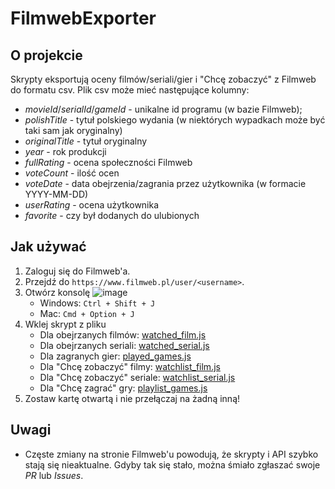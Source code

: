 # FilmwebExporter

## O projekcie

Skrypty eksportują oceny filmów/seriali/gier i "Chcę zobaczyć" z Filmweb do formatu csv.
Plik csv może mieć następujące kolumny:

- _movieId_/_serialId_/_gameId_ - unikalne id programu (w bazie Filmweb);
- _polishTitle_ - tytuł polskiego wydania (w niektórych wypadkach może być taki sam jak oryginalny)
- _originalTitle_ - tytuł oryginalny
- _year_ - rok produkcji
- _fullRating_ - ocena społeczności Filmweb
- _voteCount_ - ilość ocen
- _voteDate_ - data obejrzenia/zagrania przez użytkownika (w formacie YYYY-MM-DD)
- _userRating_ - ocena użytkownika
- _favorite_ - czy był dodanych do ulubionych

## Jak używać
1. Zaloguj się do Filmweb'a.
2. Przejdź do `https://www.filmweb.pl/user/<username>`.
3. Otwórz konsolę
       ![image](https://github.com/JSerwatka/Filmweb2Letterboxd/assets/33938646/2b4ce2e1-0556-4fbd-b29c-1cb957918ca4)
    - Windows: `Ctrl + Shift + J`
    - Mac: `Cmd + Option + J`
5. Wklej skrypt z pliku 
    - Dla obejrzanych filmów: [watched_film.js](https://github.com/JSerwatka/FilmwebExporter/blob/master/watched_film.js)
    - Dla obejrzanych seriali: [watched_serial.js](https://github.com/JSerwatka/FilmwebExporter/blob/master/watched_serial.js)
    - Dla zagranych gier: [played_games.js](https://github.com/JSerwatka/FilmwebExporter/blob/master/played_games.js)
    - Dla "Chcę zobaczyć" filmy: [watchlist_film.js](https://github.com/JSerwatka/FilmwebExporter/blob/master/watchlist_film.js)
    - Dla "Chcę zobaczyć" seriale: [watchlist_serial.js](https://github.com/JSerwatka/FilmwebExporter/blob/master/watchlist_serial.js)
    - Dla "Chcę zagrać" gry: [playlist_games.js](https://github.com/JSerwatka/FilmwebExporter/blob/master/playlist_games.js)
6. Zostaw kartę otwartą i nie przełączaj na żadną inną!

## Uwagi

- Częste zmiany na stronie Filmweb'u powodują, że skrypty i API szybko stają się nieaktualne. Gdyby tak się stało, można śmiało zgłaszać swoje _PR_ lub _Issues_.

